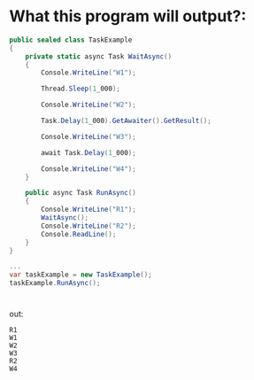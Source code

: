 <!-- ENGLISH -->
# What this program will output?:

```cs
public sealed class TaskExample
{
    private static async Task WaitAsync()
    {
        Console.WriteLine("W1");

        Thread.Sleep(1_000);

        Console.WriteLine("W2");

        Task.Delay(1_000).GetAwaiter().GetResult();

        Console.WriteLine("W3");

        await Task.Delay(1_000);

        Console.WriteLine("W4");
    }

    public async Task RunAsync()
    {
        Console.WriteLine("R1");
        WaitAsync();
        Console.WriteLine("R2");
        Console.ReadLine();
    }
}

...
var taskExample = new TaskExample();
taskExample.RunAsync();
```


#
#
#
#
#
#
#
#
#
#
#
#
#
#
#
#
#
#
#
#
#
#
#
#
#
#
#
#
#
#
#
#
#
#
#
#
#
#
#
#
#
#
#
#
#
#
#
#
#
#
#
#
#
#
#
#
#

out:
```
R1
W1
W2
W3
R2
W4
```